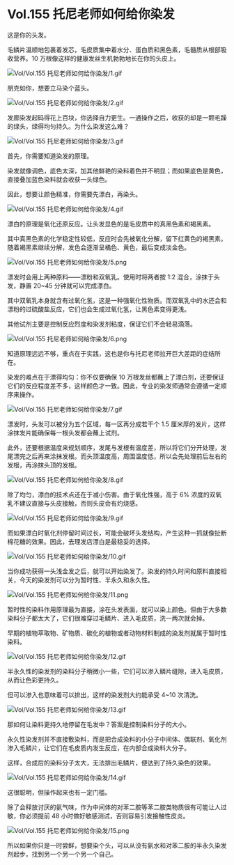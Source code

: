 # Vol.155 托尼老师如何给你染发

这是你的头发。

毛鳞片温顺地包裹着发芯，毛皮质集中着水分、蛋白质和黑色素，毛髓质从根部吸收营养。10 万根像这样的健康发丝生机勃勃地长在你的头皮上。

![Vol/Vol.155 托尼老师如何给你染发/1.gif](https://cdn.jsdelivr.net/gh/ipaperclip-icu/static/image/文字稿/Vol/Vol.155%20托尼老师如何给你染发/1.gif)

朋克如你，想要立马染个蓝头。

![Vol/Vol.155 托尼老师如何给你染发/2.gif](https://cdn.jsdelivr.net/gh/ipaperclip-icu/static/image/文字稿/Vol/Vol.155%20托尼老师如何给你染发/2.gif)

发廊染发起码得花上百块，你选择自力更生。一通操作之后，收获的却是一颗毛躁的绿头，绿得均匀持久。为什么染发这么难？

![Vol/Vol.155 托尼老师如何给你染发/3.gif](https://cdn.jsdelivr.net/gh/ipaperclip-icu/static/image/文字稿/Vol/Vol.155%20托尼老师如何给你染发/3.gif)

首先，你需要知道染发的原理。

染发就像调色，底色太深，加其他鲜艳的染料着色并不明显；而如果底色是黄色，直接叠加蓝色染料就会收获一头绿色。

因此，想要让颜色精准，你需要先漂白，再染头。

![Vol/Vol.155 托尼老师如何给你染发/4.gif](https://cdn.jsdelivr.net/gh/ipaperclip-icu/static/image/文字稿/Vol/Vol.155%20托尼老师如何给你染发/4.gif)

漂白的原理是氧化还原反应。让头发显色的是毛皮质中的真黑色素和褐黑素。

其中真黑色素的化学稳定性较低，反应时会先被氧化分解，留下红黄色的褐黑素。随着褐黑素继续分解，发色会逐渐呈橘色、黄色，最后变成淡金色。

![Vol/Vol.155 托尼老师如何给你染发/5.png](https://cdn.jsdelivr.net/gh/ipaperclip-icu/static/image/文字稿/Vol/Vol.155%20托尼老师如何给你染发/5.png)

漂发时会用上两种原料——漂粉和双氧乳。使用时将两者按 1:2 混合，涂抹于头发，静置 20\~45 分钟就可以完成漂白。

其中双氧乳本身就含有过氧化氢，这是一种强氧化性物质。而双氧乳中的水还会和漂粉的过硫酸盐反应，它们也会生成过氧化氢，让黑色素变得更浅。

其他试剂主要是控制反应烈度和染发剂粘度，保证它们不会轻易滴落。

![Vol/Vol.155 托尼老师如何给你染发/6.png](https://cdn.jsdelivr.net/gh/ipaperclip-icu/static/image/文字稿/Vol/Vol.155%20托尼老师如何给你染发/6.png)

知道原理远远不够，重点在于实践，这也是你与托尼老师拉开巨大差距的症结所在。

染发的难点在于漂得均匀：你不仅要确保 10 万根发丝都蘸上了漂白剂，还要保证它们的反应程度差不多，这样颜色才一致。因此，专业的染发师通常会遵循一定顺序来操作。

![Vol/Vol.155 托尼老师如何给你染发/7.gif](https://cdn.jsdelivr.net/gh/ipaperclip-icu/static/image/文字稿/Vol/Vol.155%20托尼老师如何给你染发/7.gif)

漂发时，头发可以被分为五个区域，每一区再分成若干个 1.5 厘米厚的发片，这样涂抹发片能确保每一根头发都会蘸上试剂。

此外，还要根据温度来规划顺序，发尾与发根有温度差，所以将它们分开处理，发尾漂完之后再来涂抹发根。而头顶温度高，周围温度低，所以会先处理前后左右的发根，再涂抹头顶的发根。

![Vol/Vol.155 托尼老师如何给你染发/8.gif](https://cdn.jsdelivr.net/gh/ipaperclip-icu/static/image/文字稿/Vol/Vol.155%20托尼老师如何给你染发/8.gif)

除了均匀，漂白的技术点还在于减小伤害。由于氧化性强，高于 6% 浓度的双氧乳不建议直接与头皮接触，否则头皮会有灼烧感。

![Vol/Vol.155 托尼老师如何给你染发/9.gif](https://cdn.jsdelivr.net/gh/ipaperclip-icu/static/image/文字稿/Vol/Vol.155%20托尼老师如何给你染发/9.gif)

而如果漂白时氧化剂停留时间过长，可能会破坏头发结构，产生这种一抓就像扯断棉花糖的效果。因此，去理发店漂白是最稳妥的选择。

![Vol/Vol.155 托尼老师如何给你染发/10.gif](https://cdn.jsdelivr.net/gh/ipaperclip-icu/static/image/文字稿/Vol/Vol.155%20托尼老师如何给你染发/10.gif)

当你成功获得一头浅金发之后，就可以开始染发了。染发的持久时间和原料直接相关，今天的染发剂可以分为暂时性、半永久和永久性。

![Vol/Vol.155 托尼老师如何给你染发/11.png](https://cdn.jsdelivr.net/gh/ipaperclip-icu/static/image/文字稿/Vol/Vol.155%20托尼老师如何给你染发/11.png)

暂时性的染料作用原理最为直接，涂在头发表面，就可以染上颜色。但由于大多数染料分子都太大了，它们很难穿过毛鳞片、进入毛皮质，洗一两次就会掉。

早期的植物萃取物、矿物质、碳化的植物或者动物材料制成的染发剂就属于暂时性染料。

![Vol/Vol.155 托尼老师如何给你染发/12.gif](https://cdn.jsdelivr.net/gh/ipaperclip-icu/static/image/文字稿/Vol/Vol.155%20托尼老师如何给你染发/12.gif)

半永久性的染发剂的染料分子稍微小一些，它们可以渗入鳞片缝隙，进入毛皮质，从而让色彩更持久。

但可以渗入也意味着可以排出，这样的染发剂大约能承受 4\~10 次清洗。

![Vol/Vol.155 托尼老师如何给你染发/13.gif](https://cdn.jsdelivr.net/gh/ipaperclip-icu/static/image/文字稿/Vol/Vol.155%20托尼老师如何给你染发/13.gif)

那如何让染料更持久地停留在毛发中？答案是控制染料分子的大小。

永久性染发剂并不直接敷染料，而是把合成染料的小分子中间体、偶联剂、氧化剂渗入毛鳞片，让它们在毛皮质内发生反应，在内部合成染料大分子。

这样，合成后的染料分子太大，无法排出毛鳞片，便达到了持久染色的效果。

![Vol/Vol.155 托尼老师如何给你染发/14.gif](https://cdn.jsdelivr.net/gh/ipaperclip-icu/static/image/文字稿/Vol/Vol.155%20托尼老师如何给你染发/14.gif)

这很聪明，但操作起来也有一定门槛。

除了会释放讨厌的氨气味，作为中间体的对苯二胺等苯二胺类物质很有可能让人过敏，你必须提前 48 小时做好敏感测试，否则容易引发接触性皮炎。

![Vol/Vol.155 托尼老师如何给你染发/15.png](https://cdn.jsdelivr.net/gh/ipaperclip-icu/static/image/文字稿/Vol/Vol.155%20托尼老师如何给你染发/15.png)

所以如果你只是一时尝鲜，想要染个头，可以从没有氨水和对苯二胺的半永久染发剂起步，找到另一个另一个另一个自己。

